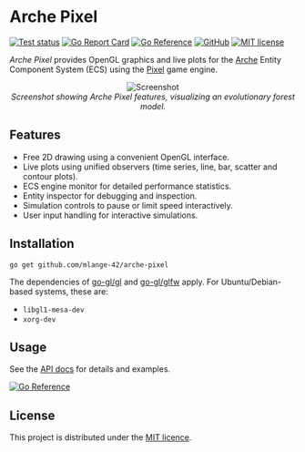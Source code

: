 # Arche Pixel

[![Test status](https://img.shields.io/github/actions/workflow/status/mlange-42/arche-pixel/tests.yml?branch=main&label=Tests&logo=github)](https://github.com/mlange-42/arche-pixel/actions/workflows/tests.yml)
[![Go Report Card](https://goreportcard.com/badge/github.com/mlange-42/arche-pixel)](https://goreportcard.com/report/github.com/mlange-42/arche-pixel)
[![Go Reference](https://pkg.go.dev/badge/github.com/mlange-42/arche-pixel.svg)](https://pkg.go.dev/github.com/mlange-42/arche-pixel)
[![GitHub](https://img.shields.io/badge/github-repo-blue?logo=github)](https://github.com/mlange-42/arche-pixel)
[![MIT license](https://img.shields.io/github/license/mlange-42/arche-pixel)](https://github.com/mlange-42/arche-pixel/blob/main/LICENSE)

*Arche Pixel* provides OpenGL graphics and live plots for the [Arche](https://github.com/mlange-42/arche) Entity Component System (ECS) using the [Pixel](https://github.com/gopxl/pixel) game engine.

<div align="center" width="100%">

![Screenshot](https://user-images.githubusercontent.com/44003176/232126308-60299642-0490-478d-82a5-48d862da6703.png)  
*Screenshot showing Arche Pixel features, visualizing an evolutionary forest model.*
</div>

## Features

* Free 2D drawing using a convenient OpenGL interface.
* Live plots using unified observers (time series, line, bar, scatter and contour plots).
* ECS engine monitor for detailed performance statistics.
* Entity inspector for debugging and inspection.
* Simulation controls to pause or limit speed interactively.
* User input handling for interactive simulations.

## Installation

```
go get github.com/mlange-42/arche-pixel
```

The dependencies of [go-gl/gl](https://github.com/go-gl/gl) and [go-gl/glfw](https://github.com/go-gl/glfw) apply. For Ubuntu/Debian-based systems, these are:

- `libgl1-mesa-dev`
- `xorg-dev`

## Usage

See the [API docs](https://pkg.go.dev/github.com/mlange-42/arche-pixel) for details and examples.

[![Go Reference](https://pkg.go.dev/badge/github.com/mlange-42/arche-pixel.svg)](https://pkg.go.dev/github.com/mlange-42/arche-pixel)

## License

This project is distributed under the [MIT licence](./LICENSE).
